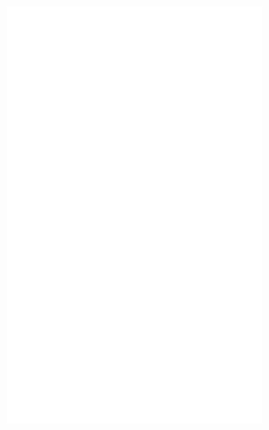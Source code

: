 <p align="center" width="100%"><a href="https://github.com/xcalts"><img src="./github-metrics.svg"></a></p>

